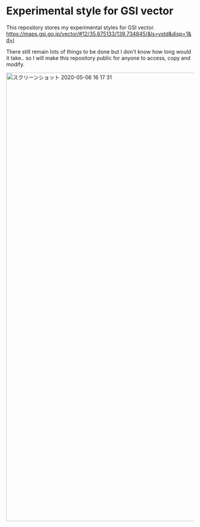 # Experimental style for GSI vector
 
This repository stores my experimental styles for GSI vector.
https://maps.gsi.go.jp/vector/#12/35.675133/139.734845/&ls=vstd&disp=1&d=l

There still remain lots of things to be done but I don't know how long would it take.. so I will make this repository public for anyone to access, copy and modify.

<img width="1205" alt="スクリーンショット 2020-05-06 16 17 31" src="https://user-images.githubusercontent.com/55660712/81147466-52d89680-8fb5-11ea-9166-14a62bd8e9e6.png">
